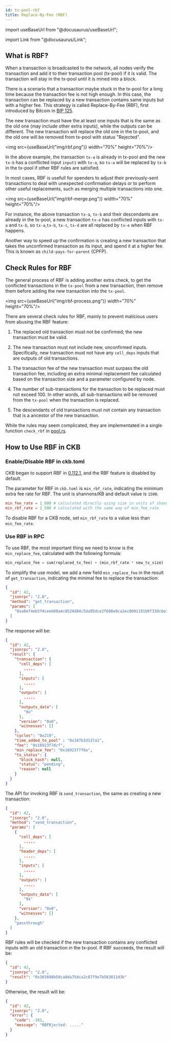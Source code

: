 ```yaml
---
id: tx-pool-rbf
title: Replace-By-Fee (RBF)
---
```


import useBaseUrl from "@docusaurus/useBaseUrl";

import Link from "@docusaurus/Link";

## What is RBF?

When a transaction is broadcasted to the network, all nodes verify the transaction and add it to their transaction pool (tx-pool) if it is valid. The transaction will stay in the tx-pool until it is mined into a block.

There is a scenario that a transaction maybe stuck in the tx-pool for a long time because the transaction fee is not high enough. In this case, the transaction can be replaced by a new transaction contains same inputs but with a higher fee. This strategy is called Replace-By-Fee (RBF), first introduced by Bitcoin in [BIP 125](https://github.com/bitcoin/bips/blob/master/bip-0125.mediawiki).

The new transaction must have the at least one inputs that is the same as the old one (may include other extra inputs), while the outputs can be different. The new transaction will replace the old one in the tx-pool, and the old one will be removed from tx-pool with status "Rejected".

<img src={useBaseUrl("img/rbf.png")} width="70%" height="70%"/>

In the above example, the transaction `tx-a` is already in tx-pool and the new `tx-b` has a conflicted input `input1` with `tx-a`, so `tx-a` will be replaced by `tx-b` in the tx-pool if other RBF rules are satisfied.

In most cases, RBF is usefull for spenders to adjust their previously-sent transactions to deal with unexpected confirmation delays or to perform other useful replacements, such as merging multiple transactions into one.

<img src={useBaseUrl("img/rbf-merge.png")} width="70%" height="70%"/>

For instance, the above transaction `tx-a`, `tx-b` and their descendants are already in the tx-pool, a new transaction `tx-e` has conflicted inputs with `tx-a` and `tx-b`, so `tx-a`,`tx-b`, `tx-c`, `tx-d` are all replaced by `tx-e` when RBF happens.

Another way to speed up the confirmation is creating a new transaction that takes the unconfirmed transaction as its input, and spend it at a higher fee. This is known as `child-pays-for-parent` (CPFP).

## Check Rules for RBF

The general process of RBF is adding another extra check, to get the conflicted transactions in the `tx-pool` from a new transaction, then remove them before adding the new transaction into the `tx-pool`.

<img src={useBaseUrl("img/rbf-process.png")} width="70%" height="70%"/>

There are several check rules for RBF, mainly to prevent malicious users from abusing the RBF feature:

1. The replaced old transaction must not be confirmed; the new transaction must be valid.

2. The new transaction must not include new, unconfirmed inputs. Specifically, new transaction must not have any `cell_deps` inputs that are outputs of old transactions.

3. The transaction fee of the new transaction must surpass the old transaction fee, including an extra minimal replacement fee calculated based on the transaction size and a parameter configured by node.
4. The number of sub-transactions for the transaction to be replaced must not exceed 100. In other words, all sub-transactions will be removed from the `tx-pool` when the transaction is replaced.
5. The descendants of old transactions must not contain any transaction that is a ancestor of the new transaction.

While the rules may seem complicated, they are implementated in a single function `check_rbf` in [pool.rs](https://github.com/nervosnetwork/ckb/blob/2f44fb0ca6a73ae77b4805b8f087a3b9913ac8f5/tx-pool/src/pool.rs#L527-L629).

## How to Use RBF in CKB

### Enable/Disable RBF in ckb.toml

CKB began to support RBF in [0.112.1](https://github.com/nervosnetwork/ckb/releases/tag/v0.112.1), and the RBF feature is disabled by default.

The parameter for RBF in `ckb.toml` is `min_rbf_rate`, indicating the minimum extra fee rate for RBF. The unit is shannons/KB and default value is `1500`.

```toml
min_fee_rate = 1_000 # calculated directly using size in units of shannons/KB
min_rbf_rate = 1_500 # calculated with the same way of min_fee_rate
```

To disable RBF for a CKB node, set `min_rbf_rate` to a value less than `min_fee_rate`.

### Use RBF in RPC

To use RBF, the most important thing we need to know is the `min_replace_fee`, calculated with the following formula:

```rust
min_replace_fee = sum(replaced_tx_fee) + (min_rbf_rate * new_tx_size)
```

To simplify the use model, we add a new field `min_replace_fee` in the result of `get_transaction`, indicating the minimal fee to replace the transaction:

```json
{
  "id": 42,
  "jsonrpc": "2.0",
  "method": "get_transaction",
  "params": [
    "0xa0ef4eb5f4ceeb08a4c8524d84c5da95dce2f608e0ca2ec8091191b0f330c6e3"
  ]
}
```

The response will be:

```json
{
  "id": 42,
  "jsonrpc": "2.0",
  "result": {
    "transaction": {
      "cell_deps": [
        .....
      ],
      "inputs": [
        .....
      ],
      "outputs": [
        .....
      ],
      "outputs_data": [
        "0x"
      ],
      "version": "0x0",
      "witnesses": []
    },
    "cycles": "0x219",
    "time_added_to_pool" : "0x187b3d137a1",
    "fee": "0x16923f7dcf",
    "min_replace_fee": "0x16923f7f6a",
    "tx_status": {
      "block_hash": null,
      "status": "pending",
      "reason": null
    }
  }
}
```

The API for invoking RBF is `send_transaction`, the same as creating a new transaction:

```json
{
  "id": 42,
  "jsonrpc": "2.0",
  "method": "send_transaction",
  "params": [
    {
      "cell_deps": [
        .....
      ],
      "header_deps": [
        .....
      ],
      "inputs": [
        .....
      ],
      "outputs": [
        .....
      ],
      "outputs_data": [
        "0x"
      ],
      "version": "0x0",
      "witnesses": []
    },
    "passthrough"
  ]
}
```

RBF rules will be checked if the new transaction contains any conflicted inputs with an old transaction in the tx-pool. If RBF succeeds, the result will be:

```json
{
  "id": 42,
  "jsonrpc": "2.0",
  "result": "0x365698b50ca0da75dca2c87f9e7b563811d3b"
}
```

Otherwise, the result will be:

```json
{
  "id": 42,
  "jsonrpc": "2.0",
  "error": {
    "code": -301,
    "message": "RBFRjected: ....."
  }
}
```